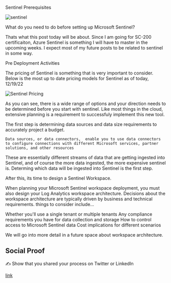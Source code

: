 Sentinel Prerequisites



![sentinel](https://user-images.githubusercontent.com/102994059/208499707-fcbaa15a-26d3-48d0-8ee2-dc123ba0fb4a.png)


What do you need to do before setting up Microsoft Sentinel? 

Thats what this post today will be about. Since I am going for SC-200 certificaiton, Azure Sentinel is something I will have to master in the upcoming weeks. I expect most of my future posts to be related to sentinel in some way. 

Pre Deployment Activities

The pricing of Sentinel is something that is very important to consider. Below is the most up to date pricing models for Sentinel as of today, 12/19/22

![Sentinel Pricing](https://user-images.githubusercontent.com/102994059/208500778-e2871932-dd42-420a-b487-d2fbc0a86ff2.jpg)

As you can see, there is a wide range of options and your direction needs to be determined before you start with sentinel. Like most things in the cloud, extensive planning is a requirement to successfuly implement this new tool. 

The first step is determining data sources and data size requirements to accurately project a budget. 

    Data sources, or data connectors,  enable you to use data connectors to configure connections with different Microsoft services, partner solutions, and other resources

These are essentially different streams of data that are getting ingested into Sentinel, and of course the more data ingested, the more expensive sentinel is. Determing which data will be ingested into Sentinel is the first step. 


After this, its time to design a Sentinel Workspace. 

When planning your Microsoft Sentinel workspace deployment, you must also design your Log Analytics workspace architecture. Decisions about the workspace architecture are typically driven by business and technical requirements. things to consider include... 

Whether you'll use a single tenant or multiple tenants
Any compliance requirements you have for data collection and storage
How to control access to Microsoft Sentinel data
Cost implications for different scenarios

We will go into more detail in a future space about workspace architecture. 





## Social Proof

✍️ Show that you shared your process on Twitter or LinkedIn

[link](link)
